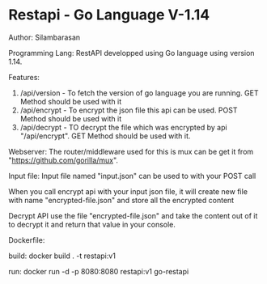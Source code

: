 # Restapi - Go Language V-1.14
Author: Silambarasan

Programming Lang: RestAPI developped using Go language using version 1.14.

Features:

1. /api/version - To fetch the version of go language you are running. GET Method should be used with it
2. /api/encrypt - To encrypt the json file this api can be used. POST Method should be used with it
3. /api/decrypt - TO decrypt the file which was encrypted by api "/api/encrypt". GET Method should be used with it.

Webserver: The router/middleware used for this is mux can be get it from "https://github.com/gorilla/mux".

Input file: Input file named "input.json" can be used to with your POST call

When you call encrypt api with your input json file, it will create new file with name "encrypted-file.json" and store all the encrypted content

Decrypt API use the file "encrypted-file.json" and take the content out of it to decrypt it and return that value in your console.


Dockerfile:

build: docker build . -t restapi:v1

run: docker run -d -p 8080:8080 restapi:v1 go-restapi
